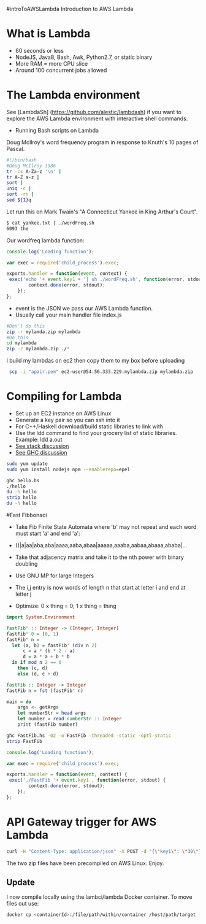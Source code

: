 #introToAWSLambda
Introduction to AWS Lambda

# What is Lambda
* 60 seconds or less
* NodeJS, Java8, Bash, Awk, Python2.7, or static binary
* More RAM = more CPU slice
* Around 100 concurrent jobs allowed

# The Lambda environment

See [LambdaSh] (https://github.com/alestic/lambdash) if you want to explore the AWS Lambda environment with interactive shell commands.


* Running Bash scripts on Lambda

Doug McIlroy's word frequency program in response to Knuth's 10 pages of Pascal.
```bash
#!/bin/bash
#Doug McIlroy 1986
tr -cs A-Za-z '\n' |
tr A-Z a-z |
sort |
uniq -c |
sort -rn |
sed ${1}q
```

Let run this on Mark Twain's "A Connecticut Yankee in King Arthur's Court".

```bash
$ cat yankee.txt | ./wordFreq.sh
6093 the
```

Our wordfreq lambda function:
```javascript
console.log('Loading function');

var exec = require('child_process').exec;

exports.handler = function(event, context) {
 exec('echo '+ event.key1 + '| sh ./wordFreq.sh', function(error, stdout) {
        context.done(error, stdout);
    });
};
```

* event is the JSON we pass our AWS Lambda function. 
* Usually call your main handler file index.js

```bash
#Don't do this
zip -r mylamda.zip mylambda
#Do this
cd mylambda
zip -r mylambda.zip ./*
```

I build my lambdas on ec2 then copy them to my box before uploading
```bash
 scp -i "apair.pem" ec2-user@54.56.333.229:mylambda.zip mylambda.zip
```

# Compiling for Lambda
* Set up an EC2 instance on AWS Linux
* Generate a key pair so you can ssh into it
* For C++/Haskell download/build static libraries to link with
* Use the ldd command to find your grocery list of static libraries. Example: ldd a.out
* [See stack discussion](https://github.com/commercialhaskell/stack/issues/1032)
* [See GHC discussion](https://ghc.haskell.org/trac/ghc/ticket/10912)

```bash
sudo yum update
sudo yum install nodejs npm --enablerepo=epel
```

```bash
ghc hello.hs 
./hello 
du -h hello
strip hello
du -h hello
```

#Fast Fibbonaci
* Take Fib Finite State Automata where 'b' may not repeat and each word must start 'a' and end 'a': 
* ()|a|aa|aba,aba|aaaa,aaba,abaa|aaaaa,aaaba,aabaa,abaaa,ababa|...  

* Take that adjacency matrix and take it to the nth power with binary doubling

* Use GNU MP for large Integers

* The i,j entry is now words of length n that start at letter i and end at letter j

* Optimize: 0 x thing = 0; 1 x thing = thing 

```haskell
import System.Environment

fastFib' :: Integer -> (Integer, Integer)
fastFib' 0 = (0, 1)
fastFib' n =
  let (a, b) = fastFib' (div n 2)
      c = a * (b * 2 - a)
      d = a * a + b * b
  in if mod n 2 == 0
    then (c, d)
    else (d, c + d)

fastFib :: Integer -> Integer
fastFib n = fst (fastFib' n)

main = do
    args <- getArgs
    let numberStr = head args
    let number = read numberStr :: Integer
    print (fastFib number)

```

```bash
ghc FastFib.hs -O2 -o FastFib -threaded -static -optl-static
strip FastFib
```

```javascript
console.log('Loading function');

var exec = require('child_process').exec;

exports.handler = function(event, context) {
 exec('./FastFib '+ event.key1 , function(error, stdout) {
        context.done(error, stdout);
    });
};
```

# API Gateway trigger for AWS Lambda
```bash
curl -H "Content-Type: application/json" -X POST -d "{\"key1\": \"30\"}" https://pekdudne7d.execute-api.us-east-1.amazonaws.com/prod
```

The two zip files have been precompiled on AWS Linux. Enjoy.


## Update
I now compile locally using the lambci/lambda Docker container. To move files out use:
```bash
docker cp <containerId>:/file/path/within/container /host/path/target
```


